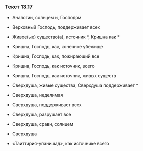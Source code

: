 ### Текст 13.17

- Аналогии, солнцем и, Господом

- Верховный Господь, поддерживает всех

- Живое(ые) существо(а), источник *, Кришна как *

- Кришна, Господь, как, конечное убежище

- Кришна, Господь, как, пожирающий все

- Кришна, Господь, как источник, всего

- Кришна, Господь, как источник, живых существ

- Сверхдуша, живые существа, Сверхдуша поддерживает *

- Сверхдуша, неделимая

- Сверхдуша, поддерживает всех

- Сверхдуша, разрушает все

- Сверхдуша, сравн, солнцем

- Сверхдуша

- «Таиттирия-упанишад», как источнике всего
	

